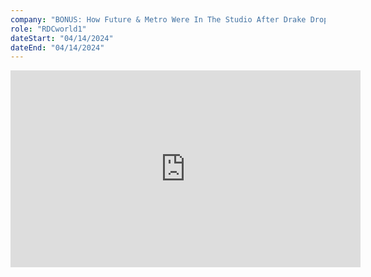 ```yaml
---
company: "BONUS: How Future & Metro Were In The Studio After Drake Dropped His Diss"
role: "RDCworld1"
dateStart: "04/14/2024"
dateEnd: "04/14/2024"
---
```


<iframe width="560" height="315" src="https://www.youtube.com/embed/RGKBJhd2WN0?si=79jvvIXXD7mj0e6F" title="YouTube video player" loading="lazy" frameborder="0" allow="accelerometer; autoplay; clipboard-write; encrypted-media; gyroscope; picture-in-picture; web-share" referrerpolicy="strict-origin-when-cross-origin" allowfullscreen></iframe>